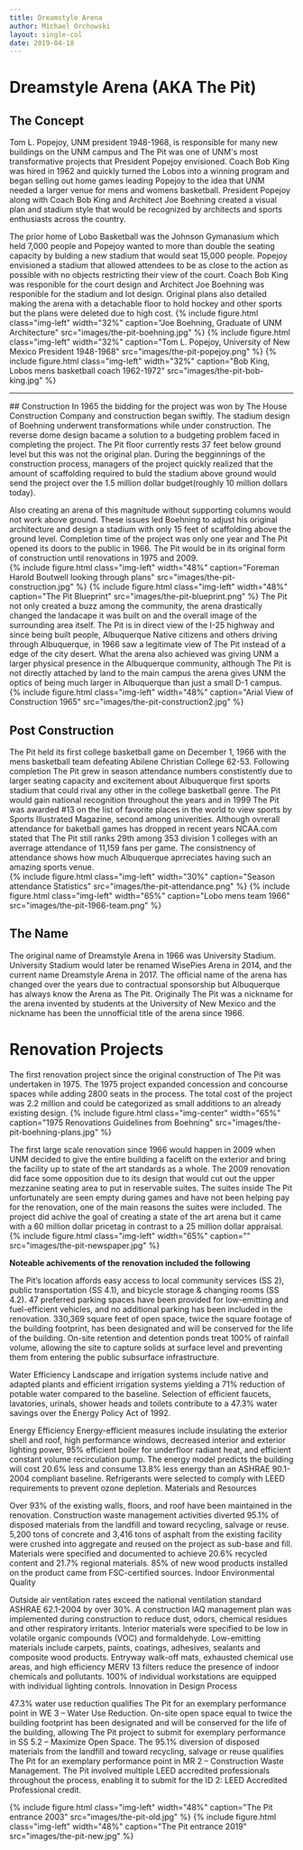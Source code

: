 ```yaml
---
title: Dreamstyle Arena
author: Michael Orchowski
layout: single-col
date: 2019-04-18
---
```



# Dreamstyle Arena (AKA The Pit)
## The Concept
Tom L. Popejoy, UNM president 1948-1968, is responsible for many new buildings on the UNM campus and The Pit was one of UNM's most transformative projects that President Popejoy envisioned. Coach Bob King was hired in 1962 and quickly turned the Lobos into a winning program and began selling out home games leading Popejoy to the idea that UNM needed a larger venue for mens and womens basketball.  President Popejoy along with Coach Bob King and Architect Joe Boehning created a visual plan and stadium style that would be recognized by architects and sports enthusiasts across the country. 

The prior home of Lobo Basketball was the Johnson Gymanasium which held 7,000 people and Popejoy wanted to more than double the seating capacity by bulding a new stadium that would seat 15,000 people.  Popejoy envisioned a stadium that allowed attendees to be as close to the action as possible with no objects restricting their view of the court.  Coach Bob King was responible for the court design and Architect Joe Boehning was responible for the stadium and lot design. Original plans also detailed making the arena with a detachable floor to hold hockey and other sports but the plans were deleted due to high cost. 
{% include figure.html class="img-left" width="32%" caption="Joe Boehning, Graduate of UNM Architecture" src="images/the-pit-boehning.jpg" %}
{% include figure.html class="img-left" width="32%" caption="Tom L. Popejoy, University of New Mexico President 1948-1968" src="images/the-pit-popejoy.png" %}
{% include figure.html class="img-left" width="32%" caption="Bob King, Lobos mens basketball coach 1962-1972" src="images/the-pit-bob-king.jpg" %}
<hr>
## Construction
In 1965 the bidding for the project was won by The House Construction Company and construction began swiftly. The stadium design of Boehning underwent transformations while under construction.  The reverse dome design bacame a solution to a budgeting problem faced in completing the project. The Pit floor currently rests 37 feet below ground level but this was not the original plan. During the begginnings of the construction process, managers of the project quickly realized that the amount of scaffolding required to buld the stadium above ground would send the project over the 1.5 million dollar budget(roughly 10 million dollars today).

Also creating an arena of this magnitude without supporting columns would not work above ground.  These issues led Boehning to adjust his original architecture and design a stadium with only 15 feet of scaffolding above the ground level. Completion time of the project was only one year and The Pit opened its doors to the public in 1966. The Pit would be in its original form of construction until renovations in 1975 and 2009.  
{% include figure.html class="img-left" width="48%" caption="Foreman Harold Boutwell looking through plans" src="images/the-pit-construction.jpg" %}
{% include figure.html class="img-left" width="48%" caption="The Pit Blueprint" src="images/the-pit-blueprint.png" %}
The Pit not only created a buzz among the community, the arena drastically changed the landacape it was built on and the overall image of the surrounding area itself. The Pit is in direct view of the I-25 highway and since being built people, Albuquerque Native citizens and others driving through Albuquerque, in 1966 saw a legitimate view of The Pit instead of a edge of the city desert.  What the arena also achieved was giving UNM a larger physical presence in the Albuquerque community, although The Pit is not directly attached by land to the main campus the arena gives UNM the optics of being much larger in Albuquerque than just a small D-1 campus.
{% include figure.html class="img-left" width="48%" caption="Arial View of Construction 1965" src="images/the-pit-construction2.jpg" %}


## Post Construction
The Pit held its first college basketball game on December 1, 1966 with the mens basketball team defeating Abilene Christian College 62-53. Following completion The Pit grew in season attendance numbers constistently due to larger seating capacity and excitement about Albuquerque first sports stadium that could rival any other in the college basketball genre. The Pit would gain national recognition throughout the years and in 1999 The Pit was awarded #13 on the list of favorite places in the world to view sports by Sports Illustrated Magazine, second among univerities.  Although ovrerall attendance for baketball games has dropped in recent years NCAA.com stated that The Pit still ranks 29th among 353 division 1 colleges with an averrage attendance of 11,159 fans per game.  The consistnency of attendance shows how much Albuquerque aprreciates having such an amazing sports venue.      
{% include figure.html class="img-left" width="30%" caption="Season attendance Statistics" src="images/the-pit-attendance.png" %}
{% include figure.html class="img-left" width="65%" caption="Lobo mens team 1966" src="images/the-pit-1966-team.png" %}



## The Name
The original name of Dreamstyle Arena in 1966 was University Stadium. University Stadium would later be renamed WisePies Arena in 2014, and the current name Dreamstyle Arena in 2017.  The official name of the arena has changed over the years due to contractual sponsorship but Albuquerque has always know the Arena as The Pit. Originally The Pit was a nickname for the arena invented by students at the University of New Mexico and the nickname has been the unnofficial title of the arena since 1966.
# Renovation Projects
The first renovation project since the original construction of The Pit was undertaken in 1975.  The 1975 project expanded concession and concourse spaces while adding 2800 seats in the process.  The total cost of the project was 2.2 million and could be categorized as small additions to an already existing design.
{% include figure.html class="img-center" width="65%" caption="1975 Renovations Guidelines from Boehning" src="images/the-pit-boehning-plans.jpg" %}

The first large scale renovation since 1966 would happen in 2009 when UNM decided to give the entire building a facelift on the exterior and bring the facility up to state of the art standards as a whole.  The 2009 renovation did face some opposition due to its design that would cut out the upper mezzanine seating area to put in reservable suites.  The suites inside The Pit unfortunately are seen empty during games and have not been helping pay for the renovation, one of the main reasons the suites were included. The project did achive the goal of creating a state of the art arena but it came with a 60 million dollar pricetag in contrast to a 25 million dollar appraisal.
{% include figure.html class="img-left" width="65%" caption="" src="images/the-pit-newspaper.jpg" %}


**Noteable achivements of the renovation included the following**


The Pit’s location affords easy access to local community services (SS 2), public transportation (SS 4.1), and bicycle storage & changing rooms (SS 4.2).
47 preferred parking spaces have been provided for low-emitting and fuel-efficient vehicles, and no additional parking has been included in the renovation.
330,369 square feet of open space, twice the square footage of the building footprint, has been designated and will be conserved for the life of the building.
On-site retention and detention ponds treat 100% of rainfall volume, allowing the site to capture solids at surface level and preventing them from entering the public subsurface infrastructure.

Water Efficiency
Landscape and irrigation systems include native and adapted plants and efficient irrigation systems yielding a 71% reduction of potable water compared to the baseline.
Selection of efficient faucets, lavatories, urinals, shower heads and toilets contribute to a 47.3% water savings over the Energy Policy Act of 1992.

Energy Efficiency
Energy-efficient measures include insulating the exterior shell and roof, high performance windows, decreased interior and exterior lighting power, 95% efficient boiler for underfloor radiant heat, and efficient constant volume recirculation pump.
The energy model predicts the building will cost 20.6% less and consume 13.8% less energy than an ASHRAE 90.1-2004 compliant baseline.
Refrigerants were selected to comply with LEED requirements to prevent ozone depletion.
Materials and Resources

Over 93% of the existing walls, floors, and roof have been maintained in the renovation.
Construction waste management activities diverted 95.1% of disposed materials from the landfill and toward recycling, salvage or reuse.
5,200 tons of concrete and 3,416 tons of asphalt from the existing facility were crushed into aggregate and reused on the project as sub-base and fill.
Materials were specified and documented to achieve 20.6% recycled content and 21.7% regional materials.
85% of new wood products installed on the product came from FSC-certified sources.
Indoor Environmental Quality

Outside air ventilation rates exceed the national ventilation standard ASHRAE 62.1-2004 by over 30%.
A construction IAQ management plan was implemented during construction to reduce dust, odors, chemical residues and other respiratory irritants.
Interior materials were specified to be low in volatile organic compounds (VOC) and formaldehyde. Low-emitting materials include carpets, paints, coatings, adhesives, sealants and composite wood products.
Entryway walk-off mats, exhausted chemical use areas, and high efficiency MERV 13 filters reduce the presence of indoor chemicals and pollutants.
100% of individual workstations are equipped with individual lighting controls.
Innovation in Design Process

47.3% water use reduction qualifies The Pit for an exemplary performance point in WE 3 – Water Use Reduction.
On-site open space equal to twice the building footprint has been designated and will be conserved for the life of the building, allowing The Pit project to submit for exemplary performance in SS 5.2 – Maximize Open Space.
The 95.1% diversion of disposed materials from the landfill and toward recycling, salvage or reuse qualifies The Pit for an exemplary performance point in MR 2 – Construction Waste Management.
The Pit involved multiple LEED accredited professionals throughout the process, enabling it to submit for the ID 2: LEED Accredited Professional credit.

{% include figure.html class="img-left" width="48%" caption="The Pit entrance 2003" src="images/the-pit-old.jpg" %}
{% include figure.html class="img-left" width="48%" caption="The Pit entrance 2019" src="images/the-pit-new.jpg" %}




